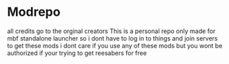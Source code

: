 # Modrepo
all credits go to the orginal creators 
This is a personal repo only made for mbf standalone launcher so i dont have to log in to things and join servers to get these mods
i dont care if you use any of these mods but you wont be authorized if your trying to get reesabers for free
